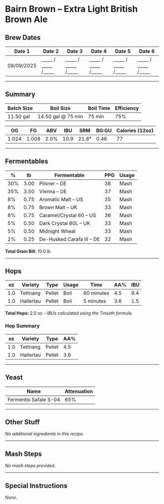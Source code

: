 # Bairn Brown – Extra Light British Brown Ale  

## Brew Dates
| Date 1 | Date 2 | Date 3 | Date 4 | Date 5 | Date 6 |
|--------|--------|--------|--------|--------|--------|
| 08/09/2025 | _____ / _____ /_____ | _____ / _____ /_____ | _____ / _____ /_____ | _____ / _____ /_____ | _____ / _____ /_____ |

---

## Summary
| Batch Size | Boil Size          | Boil Time | Efficiency |
|------------|--------------------|-----------|------------|
| 11.50 gal  | 14.50 gal @ 75 min | 75 min    | 75%        |

| OG    | FG    | ABV   | IBU   | SRM   | BG:GU | Calories (12oz) |
|-------|-------|-------|-------|-------|-------|-----------------|
| 1.024 | 1.008 | 2.0%  | 10.9  | 21.8° | 0.46  | 77              |

---

## Fermentables
| %   | lb    | Fermentable                  | PPG | Usage |
|-----|-------|------------------------------|-----|-------|
| 30% | 3.00  | Pilsner – DE                 | 38  | Mash  |
| 35% | 3.50  | Vienna – DE                  | 37  | Mash  |
|  8% | 0.75  | Aromatic Malt – US           | 35  | Mash  |
|  8% | 0.75  | Brown Malt – UK              | 33  | Mash  |
|  8% | 0.75  | Caramel/Crystal 60 – US      | 36  | Mash  |
|  5% | 0.50  | Dark Crystal 80L – UK        | 33  | Mash  |
|  5% | 0.50  | Midnight Wheat               | 33  | Mash  |
|  2% | 0.25  | De-Husked Carafa III – DE    | 32  | Mash  |

**Total Grain Bill:** 10.0 lb  

---

## Hops
| oz  | Variety   | Type   | Usage | Time       | AA% | IBU  |
|-----|-----------|--------|-------|------------|-----|------|
| 1.0 | Tettnang  | Pellet | Boil  | 60 minutes | 4.5 | 9.4  |
| 1.0 | Hallertau | Pellet | Boil  | 5 minutes  | 3.6 | 1.5  |

**Total Hops:** 2.0 oz – *IBUs calculated using the Tinseth formula.*  

### Hop Summary
| oz  | Variety   | Type   | AA% |
|-----|-----------|--------|-----|
| 1.0 | Tettnang  | Pellet | 4.5 |
| 1.0 | Hallertau | Pellet | 3.6 |

---

## Yeast
| Name                  | Attenuation |
|-----------------------|-------------|
| Fermentis Safale S-04 | 65%         |

---

## Other Stuff
*No additional ingredients in this recipe.*  

---

## Mash Steps
*No mash steps provided.*  

---

## Special Instructions
*None.*  
